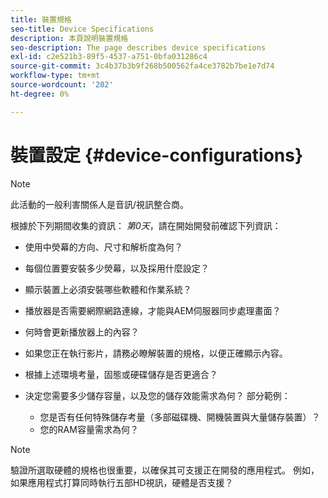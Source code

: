 ```yaml
---
title: 裝置規格
seo-title: Device Specifications
description: 本頁說明裝置規格
seo-description: The page describes device specifications
exl-id: c2e521b3-89f5-4537-a751-0bfa031286c4
source-git-commit: 3c4b37b3b9f268b500562fa4ce3782b7be1e7d74
workflow-type: tm+mt
source-wordcount: '202'
ht-degree: 0%

---
```


# 裝置設定 {#device-configurations}

>[!NOTE]
>
>此活動的一般利害關係人是音訊/視訊整合商。

根據於下列期間收集的資訊： *第0天*，請在開始開發前確認下列資訊：

* 使用中熒幕的方向、尺寸和解析度為何？

* 每個位置要安裝多少熒幕，以及採用什麼設定？

* 顯示裝置上必須安裝哪些軟體和作業系統？

* 播放器是否需要網際網路連線，才能與AEM伺服器同步處理畫面？

* 何時會更新播放器上的內容？

* 如果您正在執行影片，請務必瞭解裝置的規格，以便正確顯示內容。

* 根據上述環境考量，固態或硬碟儲存是否更適合？

* 決定您需要多少儲存容量，以及您的儲存效能需求為何？ 部分範例：
   * 您是否有任何特殊儲存考量（多部磁碟機、開機裝置與大量儲存裝置）？
   * 您的RAM容量需求為何？


>[!NOTE]
>
>驗證所選取硬體的規格也很重要，以確保其可支援正在開發的應用程式。 例如，如果應用程式打算同時執行五部HD視訊，硬體是否支援？
